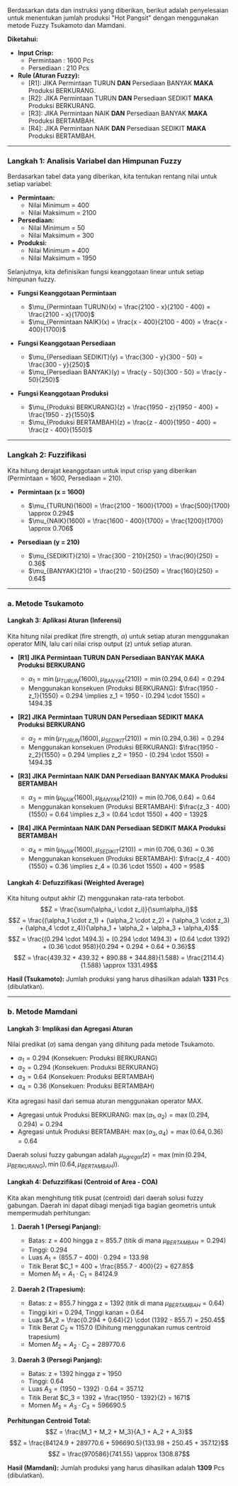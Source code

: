 Berdasarkan data dan instruksi yang diberikan, berikut adalah penyelesaian untuk menentukan jumlah produksi "Hot Pangsit" dengan menggunakan metode Fuzzy Tsukamoto dan Mamdani.

**Diketahui:**
* **Input Crisp:**
    * Permintaan : 1600 Pcs
    * Persediaan : 210 Pcs
* **Rule (Aturan Fuzzy):**
    * [R1]: JIKA Permintaan TURUN **DAN** Persediaan BANYAK **MAKA** Produksi BERKURANG.
    * [R2]: JIKA Permintaan TURUN **DAN** Persediaan SEDIKIT **MAKA** Produksi BERKURANG.
    * [R3]: JIKA Permintaan NAIK **DAN** Persediaan BANYAK **MAKA** Produksi BERTAMBAH.
    * [R4]: JIKA Permintaan NAIK **DAN** Persediaan SEDIKIT **MAKA** Produksi BERTAMBAH.

---

### **Langkah 1: Analisis Variabel dan Himpunan Fuzzy**

Berdasarkan tabel data yang diberikan, kita tentukan rentang nilai untuk setiap variabel:

* **Permintaan:**
    * Nilai Minimum = 400
    * Nilai Maksimum = 2100
* **Persediaan:**
    * Nilai Minimum = 50
    * Nilai Maksimum = 300
* **Produksi:**
    * Nilai Minimum = 400
    * Nilai Maksimum = 1950

Selanjutnya, kita definisikan fungsi keanggotaan linear untuk setiap himpunan fuzzy.

* **Fungsi Keanggotaan Permintaan**
    * $\mu_{Permintaan TURUN}(x) = \frac{2100 - x}{2100 - 400} = \frac{2100 - x}{1700}$
    * $\mu_{Permintaan NAIK}(x) = \frac{x - 400}{2100 - 400} = \frac{x - 400}{1700}$

* **Fungsi Keanggotaan Persediaan**
    * $\mu_{Persediaan SEDIKIT}(y) = \frac{300 - y}{300 - 50} = \frac{300 - y}{250}$
    * $\mu_{Persediaan BANYAK}(y) = \frac{y - 50}{300 - 50} = \frac{y - 50}{250}$

* **Fungsi Keanggotaan Produksi**
    * $\mu_{Produksi BERKURANG}(z) = \frac{1950 - z}{1950 - 400} = \frac{1950 - z}{1550}$
    * $\mu_{Produksi BERTAMBAH}(z) = \frac{z - 400}{1950 - 400} = \frac{z - 400}{1550}$

---

### **Langkah 2: Fuzzifikasi**

Kita hitung derajat keanggotaan untuk input crisp yang diberikan (Permintaan = 1600, Persediaan = 210).

* **Permintaan (x = 1600)**
    * $\mu_{TURUN}(1600) = \frac{2100 - 1600}{1700} = \frac{500}{1700} \approx 0.294$
    * $\mu_{NAIK}(1600) = \frac{1600 - 400}{1700} = \frac{1200}{1700} \approx 0.706$

* **Persediaan (y = 210)**
    * $\mu_{SEDIKIT}(210) = \frac{300 - 210}{250} = \frac{90}{250} = 0.36$
    * $\mu_{BANYAK}(210) = \frac{210 - 50}{250} = \frac{160}{250} = 0.64$

---

### **a. Metode Tsukamoto**

#### **Langkah 3: Aplikasi Aturan (Inferensi)**

Kita hitung nilai predikat (fire strength, $\alpha$) untuk setiap aturan menggunakan operator MIN, lalu cari nilai crisp output (z) untuk setiap aturan.

* **[R1] JIKA Permintaan TURUN DAN Persediaan BANYAK MAKA Produksi BERKURANG**
    * $\alpha_1 = \min(\mu_{TURUN}(1600), \mu_{BANYAK}(210)) = \min(0.294, 0.64) = 0.294$
    * Menggunakan konsekuen (Produksi BERKURANG): $\frac{1950 - z_1}{1550} = 0.294 \implies z_1 = 1950 - (0.294 \cdot 1550) = 1494.3$

* **[R2] JIKA Permintaan TURUN DAN Persediaan SEDIKIT MAKA Produksi BERKURANG**
    * $\alpha_2 = \min(\mu_{TURUN}(1600), \mu_{SEDIKIT}(210)) = \min(0.294, 0.36) = 0.294$
    * Menggunakan konsekuen (Produksi BERKURANG): $\frac{1950 - z_2}{1550} = 0.294 \implies z_2 = 1950 - (0.294 \cdot 1550) = 1494.3$

* **[R3] JIKA Permintaan NAIK DAN Persediaan BANYAK MAKA Produksi BERTAMBAH**
    * $\alpha_3 = \min(\mu_{NAIK}(1600), \mu_{BANYAK}(210)) = \min(0.706, 0.64) = 0.64$
    * Menggunakan konsekuen (Produksi BERTAMBAH): $\frac{z_3 - 400}{1550} = 0.64 \implies z_3 = (0.64 \cdot 1550) + 400 = 1392$

* **[R4] JIKA Permintaan NAIK DAN Persediaan SEDIKIT MAKA Produksi BERTAMBAH**
    * $\alpha_4 = \min(\mu_{NAIK}(1600), \mu_{SEDIKIT}(210)) = \min(0.706, 0.36) = 0.36$
    * Menggunakan konsekuen (Produksi BERTAMBAH): $\frac{z_4 - 400}{1550} = 0.36 \implies z_4 = (0.36 \cdot 1550) + 400 = 958$

#### **Langkah 4: Defuzzifikasi (Weighted Average)**

Kita hitung output akhir (Z) menggunakan rata-rata terbobot.
$$Z = \frac{\sum(\alpha_i \cdot z_i)}{\sum\alpha_i}$$
$$Z = \frac{(\alpha_1 \cdot z_1) + (\alpha_2 \cdot z_2) + (\alpha_3 \cdot z_3) + (\alpha_4 \cdot z_4)}{\alpha_1 + \alpha_2 + \alpha_3 + \alpha_4}$$
$$Z = \frac{(0.294 \cdot 1494.3) + (0.294 \cdot 1494.3) + (0.64 \cdot 1392) + (0.36 \cdot 958)}{0.294 + 0.294 + 0.64 + 0.36}$$
$$Z = \frac{439.32 + 439.32 + 890.88 + 344.88}{1.588} = \frac{2114.4}{1.588} \approx 1331.49$$

**Hasil (Tsukamoto):**
Jumlah produksi yang harus dihasilkan adalah **1331** Pcs (dibulatkan).

---

### **b. Metode Mamdani**

#### **Langkah 3: Implikasi dan Agregasi Aturan**

Nilai predikat ($\alpha$) sama dengan yang dihitung pada metode Tsukamoto.
* $\alpha_1 = 0.294$ (Konsekuen: Produksi BERKURANG)
* $\alpha_2 = 0.294$ (Konsekuen: Produksi BERKURANG)
* $\alpha_3 = 0.64$ (Konsekuen: Produksi BERTAMBAH)
* $\alpha_4 = 0.36$ (Konsekuen: Produksi BERTAMBAH)

Kita agregasi hasil dari semua aturan menggunakan operator MAX.
* Agregasi untuk Produksi BERKURANG: $\max(\alpha_1, \alpha_2) = \max(0.294, 0.294) = 0.294$
* Agregasi untuk Produksi BERTAMBAH: $\max(\alpha_3, \alpha_4) = \max(0.64, 0.36) = 0.64$

Daerah solusi fuzzy gabungan adalah $\mu_{agregat}(z) = \max(\min(0.294, \mu_{BERKURANG}), \min(0.64, \mu_{BERTAMBAH}))$.

#### **Langkah 4: Defuzzifikasi (Centroid of Area - COA)**

Kita akan menghitung titik pusat (centroid) dari daerah solusi fuzzy gabungan. Daerah ini dapat dibagi menjadi tiga bagian geometris untuk mempermudah perhitungan:
1.  **Daerah 1 (Persegi Panjang):**
    * Batas: z = 400 hingga z = 855.7 (titik di mana $\mu_{BERTAMBAH} = 0.294$)
    * Tinggi: 0.294
    * Luas $A_1 = (855.7 - 400) \cdot 0.294 = 133.98$
    * Titik Berat $C_1 = 400 + \frac{855.7 - 400}{2} = 627.85$
    * Momen $M_1 = A_1 \cdot C_1 = 84124.9$

2.  **Daerah 2 (Trapesium):**
    * Batas: z = 855.7 hingga z = 1392 (titik di mana $\mu_{BERTAMBAH} = 0.64$)
    * Tinggi kiri = 0.294, Tinggi kanan = 0.64
    * Luas $A_2 = \frac{0.294 + 0.64}{2} \cdot (1392 - 855.7) = 250.45$
    * Titik Berat $C_2 \approx 1157.0$ (Dihitung menggunakan rumus centroid trapesium)
    * Momen $M_2 = A_2 \cdot C_2 = 289770.6$

3.  **Daerah 3 (Persegi Panjang):**
    * Batas: z = 1392 hingga z = 1950
    * Tinggi: 0.64
    * Luas $A_3 = (1950 - 1392) \cdot 0.64 = 357.12$
    * Titik Berat $C_3 = 1392 + \frac{1950 - 1392}{2} = 1671$
    * Momen $M_3 = A_3 \cdot C_3 = 596690.5$

**Perhitungan Centroid Total:**
$$Z = \frac{M_1 + M_2 + M_3}{A_1 + A_2 + A_3}$$
$$Z = \frac{84124.9 + 289770.6 + 596690.5}{133.98 + 250.45 + 357.12}$$
$$Z = \frac{970586}{741.55} \approx 1308.87$$

**Hasil (Mamdani):**
Jumlah produksi yang harus dihasilkan adalah **1309** Pcs (dibulatkan).
